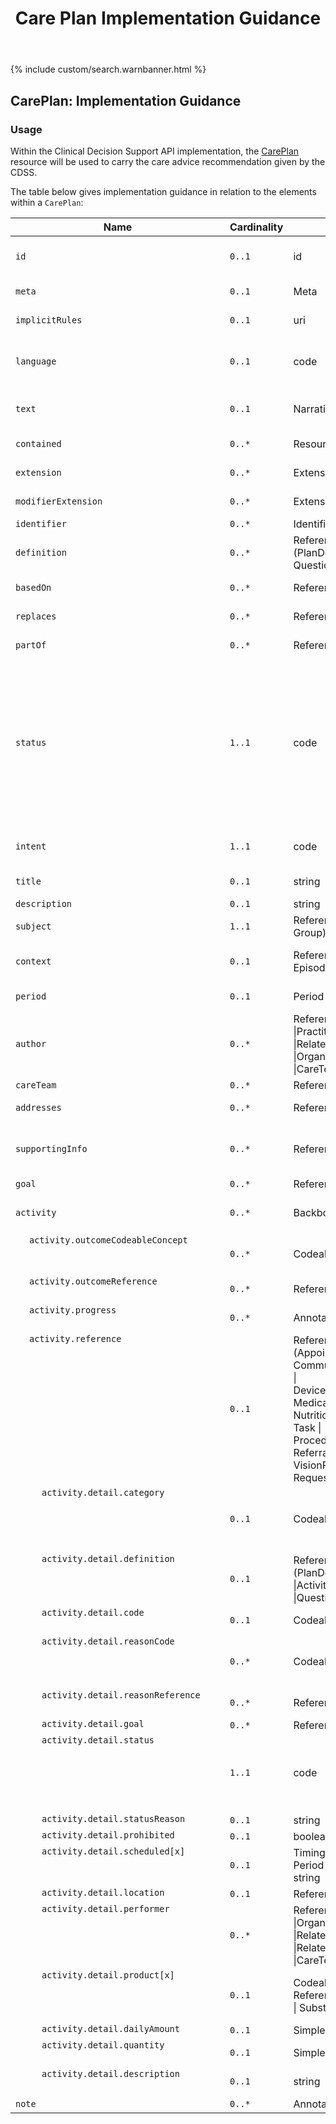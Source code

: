 ﻿---
title: Care Plan Implementation Guidance
keywords: careplan, rest,
tags: [rest,fhir,api]
sidebar: ctp_rest_sidebar
permalink: api_care_plan.html
summary: CarePlan resource implementation guidance
---

{% include custom/search.warnbanner.html %}
<!--

{% include custom/fhir.referencemin.html resource="" userlink="" page="" fhirname="CarePlan" fhirlink="[CarePlan](http://hl7.org/fhir/stu3/careplan.html)" content="User Stories" userlink="" %}

-->
<style>
td.sub{
    content: '';
    display: block;
    width: 285px;
    background-image: url(images/tbl_vjoin_end.png);
    background-repeat: no-repeat;
    background-position: 10px 10px;
    padding-left: 30px; 
}
td.sub-sub{
    content: '';
    display: block;
    width: 285px;
    background-image: url(images/tbl_vjoin_end.png);
    background-repeat: no-repeat;
    background-position: 30px 10px;
    padding-left: 50px; 
}
td.sub-sub-sub{
    content: '';
    display: block;
    width: 285px;
    background-image: url(images/tbl_vjoin_end.png);
    background-repeat: no-repeat;
    background-position: 50px 10px;
    padding-left: 70px;
}
</style>

## CarePlan: Implementation Guidance ##
### Usage ###
Within the Clinical Decision Support API implementation, the [CarePlan](http://hl7.org/fhir/stu3/careplan.html) resource will be used to carry the care advice recommendation given by the CDSS.

The table below gives implementation guidance in relation to the elements within a `CarePlan`:

<table style="min-width:100%;width:100%">
<thead><tr><th>Name</th><th>Cardinality</th><th>Type</th><th>FHIR Documentation</th><th>CDS Implementation Guidance</th></tr></thead>
<tbody>
<tr><td><code class="highlighter-rouge">id</code></td><td><code class="highlighter-rouge">0..1</code></td><td>id</td><td>Logical id of this artifact</td><td>Note that this will always be populated except when the resource is being created (initial creation call)</td></tr>
<tr><td><code class="highlighter-rouge">meta</code></td><td><code class="highlighter-rouge">0..1</code></td><td>Meta</td><td>Metadata about the resource</td><td>&nbsp;</td></tr>
<tr><td><code class="highlighter-rouge">implicitRules</code></td><td><code class="highlighter-rouge">0..1</code></td><td>uri</td><td>A set of rules under which this content was created</td><td>&nbsp;</td></tr>
<tr><td><code class="highlighter-rouge">language</code></td><td><code class="highlighter-rouge">0..1</code></td><td>code</td><td>Language of the resource content. <a href="http://hl7.org/fhir/stu3/valueset-languages.html">Common Languages</a> (Extensible but limited to All Languages)</td><td>&nbsp;</td></tr>
<tr><td><code class="highlighter-rouge">text</code></td><td><code class="highlighter-rouge">0..1</code></td><td>Narrative</td><td>Text summary of the resource, for human interpretation</td><td>This MUST be populated with the human readable care plan.  This will be displayed by the EMS to the user.</td></tr>
<tr><td><code class="highlighter-rouge">contained</code></td><td><code class="highlighter-rouge">0..*</code></td><td>Resource</td><td>Contained, inline Resources</td><td>This should not be populated.</td></tr>
<tr><td><code class="highlighter-rouge">extension</code></td><td><code class="highlighter-rouge">0..*</code></td><td>Extension</td><td>Additional Content defined by implementations</td><td>&nbsp;</td></tr>
<tr><td><code class="highlighter-rouge">modifierExtension</code></td><td><code class="highlighter-rouge">0..*</code></td><td>Extension</td><td>Extensions that cannot be ignored</td><td>&nbsp;</td></tr>
<tr><td><code class="highlighter-rouge">identifier</code></td><td><code class="highlighter-rouge">0..*</code></td><td>Identifier</td><td>External Ids for this plan</td><td>&nbsp;</td></tr>
<tr><td><code class="highlighter-rouge">definition</code></td><td><code class="highlighter-rouge">0..*</code></td><td>Reference (PlanDefinition | Questionnaire)</td><td>Protocol or definition</td><td>&nbsp;</td></tr>
<tr><td><code class="highlighter-rouge">basedOn</code></td><td><code class="highlighter-rouge">0..*</code></td><td>Reference (CarePlan)</td><td>Fulfils care plan</td><td>This element MUST NOT be populated.</td></tr>
<tr><td><code class="highlighter-rouge">replaces</code></td><td><code class="highlighter-rouge">0..*</code></td><td>Reference CarePlan)</td><td>CarePlan replaced by this CarePlan</td><td>&nbsp;</td></tr>
<tr><td><code class="highlighter-rouge">partOf</code></td><td><code class="highlighter-rouge">0..*</code></td><td>Reference (CarePlan)</td><td>Part of referenced CarePlan</td><td>This element MUST NOT be populated.</td></tr>
<tr><td><code class="highlighter-rouge">status</code></td><td><code class="highlighter-rouge">1..1</code></td><td>code</td><td>draft | active | suspended | completed | entered-in-error | cancelled | unknown <a href="https://www.hl7.org/fhir/stu3/valueset-care-plan-status.html">CarePlanStatus (Required)</a></td><td>This MUST be populated with either 'active', 'completed' or 'cancelled'. Other statuses are not valid.
When created by the CDS and 'sent' to the EMS, the plan has a status of 'active'. After acknowledgement by the user, the status of the plan is 'completed'. If a plan is displayed to the user, but not acknowledged, and the user goes back in the process (answers a question differently) so that the plan is no longer on screen, this should be 'cancelled'.</td></tr>
<tr><td><code class="highlighter-rouge">intent</code></td><td><code class="highlighter-rouge">1..1</code></td><td>code</td><td>proposal | plan | order | option <a href="https://www.hl7.org/fhir/stu3/valueset-care-plan-intent.html">CarePlanIntent (Required)</a></td><td>This MUST be populated with the value 'plan'.</td></tr>
<tr><td><code class="highlighter-rouge">title</code></td><td><code class="highlighter-rouge">0..1</code></td><td>string</td><td>Human-friendly name for the CarePlan</td><td>&nbsp;</td></tr>
<tr><td><code class="highlighter-rouge">description</code></td><td><code class="highlighter-rouge">0..1</code></td><td>string</td><td>Summary of nature of plan</td><td>&nbsp;</td></tr>
<tr><td><code class="highlighter-rouge">subject</code></td><td><code class="highlighter-rouge">1..1</code></td><td>Reference (Patient | Group)</td><td>Who care plan is for</td><td>This MUST be populated with a reference to the Patient resource</td></tr>
<tr><td><code class="highlighter-rouge">context</code></td><td><code class="highlighter-rouge">0..1</code></td><td>Reference (Encounter | EpisodeOfCare)</td><td>Created in context of</td><td>This MUST be populated with the Encounter for this journey, from the ServiceDefinition.$evaluate.encounter</td></tr>
<tr><td><code class="highlighter-rouge">period</code></td><td><code class="highlighter-rouge">0..1</code></td><td>Period</td><td>Time period plan covers</td><td>This MAY be populated in the case of advice covering a long period.</td></tr>
<tr><td><code class="highlighter-rouge">author</code></td><td><code class="highlighter-rouge">0..*</code></td><td>Reference (Patient |Practitioner |RelatedPerson |Organization |CareTeam)</td><td>Who is responsible for contents of the plan</td><td>This MUST reference the <a href="https://fhir.hl7.org.uk/STU3/StructureDefinition/CareConnect-Organization-1">CareConnect-Organization-1</a> profile and will hold the organisation details of the CDSS.</td></tr>
<tr><td><code class="highlighter-rouge">careTeam</code></td><td><code class="highlighter-rouge">0..*</code></td><td>Reference (CareTeam)</td><td>Who's involved in plan?</td><td>This MUST NOT be populated.</td></tr>
<tr><td><code class="highlighter-rouge">addresses</code></td><td><code class="highlighter-rouge">0..*</code></td><td>Reference (Condition)</td><td>Health issues this plan addresses</td><td>This MUST be populated with the Concern that is driving this care plan.</td></tr>
<tr><td><code class="highlighter-rouge">supportingInfo</code></td><td><code class="highlighter-rouge">0..*</code></td><td>Reference (Any)</td><td>&nbsp;</td><td>This MUST be populated with assertions or QuestionnaireResponses that are driving this care plan.</td></tr>
<tr><td><code class="highlighter-rouge">goal</code></td><td><code class="highlighter-rouge">0..*</code></td><td>Reference (Goal)</td><td>Desired outcome of plan</td><td>This MUST NOT be populated.</td></tr>
<tr><td><code class="highlighter-rouge">activity</code></td><td><code class="highlighter-rouge">0..*</code></td><td>BackboneElement</td><td>Action to occur as part of plan - provide a reference or detail, not both</td><td>This MUST NOT be populated.</td></tr>
<tr><td class="sub"><code class="highlighter-rouge">activity.outcomeCodeableConcept</code></td><td><code class="highlighter-rouge">0..*</code></td><td>CodeableConcept</td><td>Results of the activity <a href="https://www.hl7.org/fhir/stu3/valueset-care-plan-activity-outcome.html">Care Plan Activity Outcome (Example)</a></td><td>This MUST NOT be populated.</td></tr>
<tr><td class="sub"><code class="highlighter-rouge">activity.outcomeReference</code></td><td><code class="highlighter-rouge">0..*</code></td><td>Reference (Any)</td><td>Appointment, Encounter, Procedure, etc.</td><td>This MUST NOT be populated.</td></tr>
<tr><td class="sub"><code class="highlighter-rouge">activity.progress</code></td><td><code class="highlighter-rouge">0..*</code></td><td>Annotation</td><td>Comments about the activity status/progress</td><td>This MUST NOT be populated.</td></tr>
<tr><td class="sub"><code class="highlighter-rouge">activity.reference</code></td><td><code class="highlighter-rouge">0..1</code></td><td>Reference<br>(Appointment |<br>CommunicationRequest |<br>DeviceRequest |<br>MedicationRequest |<br>NutritionOrder |<br>Task |<br>ProcedureRequest |<br>ReferralRequest |<br>VisionPrescription |<br>RequestGroup)</td><td>Activity details defined in specific resource</td><td>This MUST NOT be populated.</td></tr>
<tr><td class="sub-sub"><code class="highlighter-rouge">activity.detail.category</code></td><td><code class="highlighter-rouge">0..1</code></td><td>CodeableConcept</td><td>diet | drug | encounter | observation | procedure | supply | other <a href="https://www.hl7.org/fhir/stu3/valueset-care-plan-activity-category.html">CarePlanActivityCategory (Example)</a></td><td>This MUST NOT be populated.</td></tr>
<tr><td class="sub-sub"><code class="highlighter-rouge">activity.detail.definition</code></td><td><code class="highlighter-rouge">0..1</code></td><td>Reference (PlanDefinition |ActivityDefinition |Questionnaire)</td><td>Protocol or definition</td><td>This MUST NOT be populated.</td></tr>
<tr><td class="sub-sub"><code class="highlighter-rouge">activity.detail.code</code></td><td><code class="highlighter-rouge">0..1</code></td><td>CodeableConcept</td><td>Detail type of activity <a href="https://www.hl7.org/fhir/stu3/valueset-care-plan-activity.html">Care Plan Activity (Example)</a></td><td>This MUST NOT be populated.</td></tr>
<tr><td class="sub-sub"><code class="highlighter-rouge">activity.detail.reasonCode</code></td><td><code class="highlighter-rouge">0..*</code></td><td>CodeableConcept</td><td>Why activity should be done or why activity was prohibited <a href="https://www.hl7.org/fhir/stu3/valueset-activity-reason.html">Activity Reason (Example)</a></td><td>This MUST NOT be populated.</td></tr>
<tr><td class="sub-sub"><code class="highlighter-rouge">activity.detail.reasonReference</code></td><td><code class="highlighter-rouge">0..*</code></td><td>Reference (Condition)</td><td>Condition triggering need for activity</td><td>This MUST NOT be populated.</td></tr>
<tr><td class="sub-sub"><code class="highlighter-rouge">activity.detail.goal</code></td><td><code class="highlighter-rouge">0..*</code></td><td>Reference (Goal)</td><td>Goals this activity relates to</td><td>This MUST NOT be populated.</td></tr>
<tr><td class="sub-sub"><code class="highlighter-rouge">activity.detail.status</code></td><td><code class="highlighter-rouge">1..1</code></td><td>code</td><td>not-started | scheduled | in-progress | on-hold | completed | cancelled | unknown <a href="https://www.hl7.org/fhir/stu3/valueset-care-plan-activity-status.html">CarePlanActivityStatus (Required)</a></td><td>This MUST NOT be populated.</td></tr>
<tr><td class="sub-sub"><code class="highlighter-rouge">activity.detail.statusReason</code></td><td><code class="highlighter-rouge">0..1</code></td><td>string</td><td>Reason for current status</td><td>This MUST NOT be populated.</td></tr>
<tr><td class="sub-sub"><code class="highlighter-rouge">activity.detail.prohibited</code></td><td><code class="highlighter-rouge">0..1</code></td><td>boolean</td><td>Do NOT do</td><td>This MUST NOT be populated.</td></tr>
<tr><td class="sub-sub"><code class="highlighter-rouge">activity.detail.scheduled[x]</code></td><td><code class="highlighter-rouge">0..1</code></td><td>Timing <br/>Period <br/>string</td><td>When activity is to occur</td><td>This MUST NOT be populated.</td></tr>
<tr><td class="sub-sub"><code class="highlighter-rouge">activity.detail.location</code></td><td><code class="highlighter-rouge">0..1</code></td><td>Reference (Location)</td><td>Where it should happen</td><td>This MUST NOT be populated.</td></tr>
<tr><td class="sub-sub"><code class="highlighter-rouge">activity.detail.performer</code></td><td><code class="highlighter-rouge">0..*</code></td><td>Reference (Practitioner |Organization |RelatedPerson |RelatedPerson |Patient |CareTeam)</td><td>Who will be responsible?</td><td>This MUST NOT be populated.</td></tr>
<tr><td class="sub-sub"><code class="highlighter-rouge">activity.detail.product[x]</code></td><td><code class="highlighter-rouge">0..1</code></td><td>CodeableConcept Reference (Medication | Substance)</td><td>What is to be administered/supplied <a href="https://www.hl7.org/fhir/stu3/valueset-medication-codes.html">SNOMED CT Medication Codes (Example)</a></td><td>This MUST NOT be populated.</td></tr>
<tr><td class="sub-sub"><code class="highlighter-rouge">activity.detail.dailyAmount</code></td><td><code class="highlighter-rouge">0..1</code></td><td>SimpleQuantity</td><td>How to consume/day?</td><td>This MUST NOT be populated.</td></tr>
<tr><td class="sub-sub"><code class="highlighter-rouge">activity.detail.quantity</code></td><td><code class="highlighter-rouge">0..1</code></td><td>SimpleQuantity</td><td>How much to administer/supply/consume</td><td>This MUST NOT be populated.</td></tr>
<tr><td class="sub-sub"><code class="highlighter-rouge">activity.detail.description</code></td><td><code class="highlighter-rouge">0..1</code></td><td>string</td><td>Extra info describing activity to perform</td><td>This MUST NOT be populated.</td></tr>
<tr><td><code class="highlighter-rouge">note</code></td><td><code class="highlighter-rouge">0..*</code></td><td>Annotation</td><td>Comments about the plan</td><td>This MUST NOT be populated.</td></tr>
</tbody></table>

